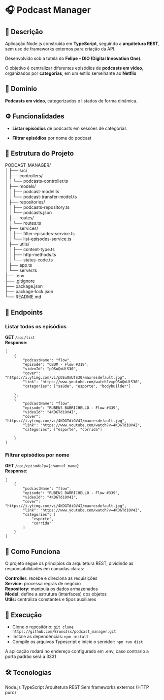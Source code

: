 
# 🎧 Podcast Manager

  

## 📘 Descrição

Aplicação Node.js construída em **TypeScript**, seguindo a **arquitetura REST**, sem uso de frameworks externos para criação da API.

Desenvolvido sob a tutela do **Felipe – DIO (Digital Innovation One)**.

O objetivo é centralizar diferentes episódios de **podcasts em vídeo**, organizados por **categorias**, em um estilo semelhante ao **Netflix**


## 🧭 Domínio

**Podcasts em vídeo**, categorizados e listados de forma dinâmica.


  

## ⚙️ Funcionalidades
-  **Listar episódios** de podcasts em sessões de categorias

-  **Filtrar episódios** por nome do podcast
  

## 🧩 Estrutura do Projeto
PODCAST_MANAGER/  
│
├── src/  
│ ├── controllers/  
│ │ └── podcasts-controller.ts  
│ ├── models/  
│ │ ├── podcast-model.ts  
│ │ └── podcast-transfer-model.ts  
│ ├── repositories/  
│ │ ├── podcasts-repository.ts  
│ │ └── podcasts.json  
│ ├── routes/  
│ │ └── routes.ts  
│ ├── services/  
│ │ ├── filter-episodes-service.ts  
│ │ └── list-episodes-service.ts  
│ ├── utils/  
│ │ ├── content-type.ts  
│ │ ├── http-methods.ts  
│ │ └── status-code.ts  
│ ├── app.ts  
│ └── server.ts  
├── .env  
├── .gitignore  
├── package.json  
├── package-lock.json  
└── README.md  

  

## 🔗 Endpoints

  

### **Listar todos os episódios**
**GET**  `/api/list`  
**Response:**

```
[
	{
		"podcastName": "flow",
		"episode": "CBUM - Flow #319",
		"videoId": "pQSuQmUfS30",
		"cover": "https://i.ytimg.com/vi/pQSuQmUfS30/maxresdefault.jpg",
		"link": "https://www.youtube.com/watch?v=pQSuQmUfS30",
		"categories": ["saúde", "esporte", "bodybuilder"]

	},
	{
		"podcastName": "flow",
		"episode": "RUBENS BARRICHELLO - Flow #339",
		"videoId": "4KDGTdiOV4I",
		"cover": "https://i.ytimg.com/vi/4KDGTdiOV4I/maxresdefault.jpg",
		"link": "https://www.youtube.com/watch?v=4KDGTdiOV4I",
		"categories": ["esporte", "corrida"]

	}		
]
```

### **Filtrar episódios por nome**
**GET** `/api/episode?p={channel_name}`  
**Response:**

```
[
	{
		"podcastName": "flow",
		"episode": "RUBENS BARRICHELLO - Flow #339",
		"videoId": "4KDGTdiOV4I",
		"cover": "https://i.ytimg.com/vi/4KDGTdiOV4I/maxresdefault.jpg",
		"link": "https://www.youtube.com/watch?v=4KDGTdiOV4I",
		"categories": [
			"esporte",
			"corrida"
		]
	}
]
```

## 🧠 Como Funciona
O projeto segue os princípios da arquitetura REST, dividindo as responsabilidades em camadas claras:

**Controller:** recebe e direciona as requisições  
**Service:** processa regras de negócio  
**Repository:** manipula os dados armazenados  
**Model:** define a estrutura (interfaces) dos objetos  
**Utils:** centraliza constantes e tipos auxiliares  

## 🚀 Execução
- Clone o repositório: `git clone https://github.com/BrunoJss/podcast_manager.git`
- Instale as dependências: `npm install`
- Compile os arquivos Typescript e inicie o servidor: `npm run dist`

A aplicação rodará no endereço configurado em .env, caso contrario a porta padrão será a 3331

## 🛠️ Tecnologias

Node.js
TypeScript
Arquitetura REST
Sem frameworks externos (HTTP puro)
